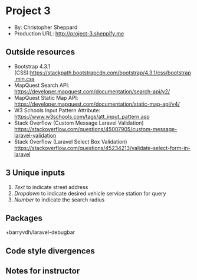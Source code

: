 # Project 3
+ By: Christopher Sheppard
+ Production URL: <http://project-3.sheppify.me>

## Outside resources
+ Bootstrap 4.3.1 (CSS):<https://stackpath.bootstrapcdn.com/bootstrap/4.3.1/css/bootstrap.min.css>
+ MapQuest Search API: <https://developer.mapquest.com/documentation/search-api/v2/>
+ MapQuest Static Map API: <https://developer.mapquest.com/documentation/static-map-api/v4/>
+ W3 Schools Input Pattern Attribute: <https://www.w3schools.com/tags/att_input_pattern.asp>
+ Stack Overflow (Custom Message Laravel Validation) <https://stackoverflow.com/questions/45007905/custom-message-laravel-validation>
+ Stack Overflow (Laravel Select Box Validation) <https://stackoverflow.com/questions/45234213/validate-select-form-in-laravel>

## 3 Unique inputs
1. *Text* to indicate street address
2. *Dropdown* to indicate desired vehicle service station for query
3. *Number* to indicate the search radius

## Packages
+barryvdh/laravel-debugbar

## Code style divergences


## Notes for instructor
